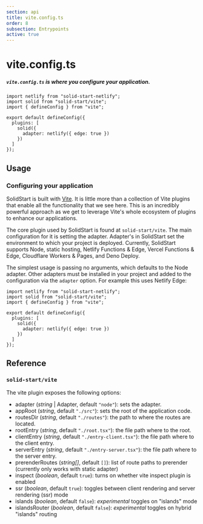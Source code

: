 ```yaml
---
section: api
title: vite.config.ts
order: 8
subsection: Entrypoints
active: true
---
```


# vite.config.ts

##### `vite.config.ts` is where you configure your application.

<div class="text-lg">

```tsx
import netlify from "solid-start-netlify";
import solid from "solid-start/vite";
import { defineConfig } from "vite";

export default defineConfig({
  plugins: [
    solid({
      adapter: netlify({ edge: true })
    })
  ]
});
```

</div>

<table-of-contents></table-of-contents>

## Usage

### Configuring your application

SolidStart is built with [Vite](https://vitejs.dev). It is little more than a collection of Vite plugins that enable all the functionality that we see here. This is an incredibly powerful approach as we get to leverage Vite's whole ecosystem of plugins to enhance our applications.

The core plugin used by SolidStart is found at `solid-start/vite`. The main configuration for it is setting the adapter. Adapter's in SolidStart set the environment to which your project is deployed. Currently, SolidStart supports Node, static hosting, Netlify Functions & Edge, Vercel Functions & Edge, Cloudflare Workers & Pages, and Deno Deploy.

The simplest usage is passing no arguments, which defaults to the Node adapter. Other adapters must be installed in your project and added to the configuration via the `adapter` option. For example this uses Netlify Edge:

```tsx
import netlify from "solid-start-netlify";
import solid from "solid-start/vite";
import { defineConfig } from "vite";

export default defineConfig({
  plugins: [
    solid({
      adapter: netlify({ edge: true })
    })
  ]
});
```

## Reference

### `solid-start/vite`

The vite plugin exposes the following options:

- adapter (_string_ | Adapter, default `"node"`): sets the adapter.
- appRoot (_string_, default `"./src"`): sets the root of the application code.
- routesDir (_string_, default `"./routes"`): the path to where the routes are located.
- rootEntry (_string_, default `"./root.tsx"`): the file path where to the root.
- clientEntry (_string_, default `"./entry-client.tsx"`): the file path where to the client entry.
- serverEntry (_string_, default `"./entry-server.tsx"`): the file path where to the server entry.
- prerenderRoutes (_string[]_, default `[]`): list of route paths to prerender (currently only works with static adapter)
- inspect (_boolean_, default `true`): turns on whether vite inspect plugin is enabled
- ssr (_boolean_, default `true`): toggles between client rendering and server rendering (ssr) mode
- islands (_boolean_, default `false`): _experimental_ toggles on "islands" mode
- islandsRouter (_boolean_, default `false`): _experimental_ toggles on hybrid "islands" routing
